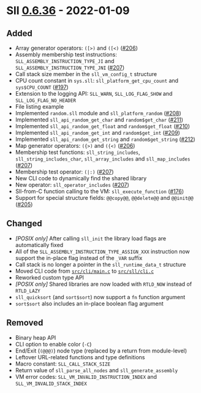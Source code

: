 # Sll [0.6.36] - 2022-01-09

## Added

- Array generator operators: `([>)` and `([<)` ([#206])
- Assembly membership test instructions: `SLL_ASSEMBLY_INSTRUCTION_TYPE_JI` and `SLL_ASSEMBLY_INSTRUCTION_TYPE_JNI` ([#207])
- Call stack size member in the `sll_vm_config_t` structure
- CPU count constant in `sys.sll`: `sll_platform_get_cpu_count` and `sys$CPU_COUNT` ([#197])
- Extension to the logging API: `SLL_WARN`, `SLL_LOG_FLAG_SHOW` and `SLL_LOG_FLAG_NO_HEADER`
- File listing example
- Implemented `random.sll` module and `sll_platform_random` ([#208])
- Implemented `sll_api_random_get_char` and `random$get_char` ([#211])
- Implemented `sll_api_random_get_float` and `random$get_float` ([#210])
- Implemented `sll_api_random_get_int` and `random$get_int` ([#209])
- Implemented `sll_api_random_get_string` and `random$get_string` ([#212])
- Map generator operators: `({>)` and `({<)` ([#206])
- Membership test functions: `sll_string_includes`, `sll_string_includes_char`, `sll_array_includes` and `sll_map_includes` ([#207])
- Membership test operator: `(|:)` ([#207])
- New CLI code to dynamically find the shared library
- New operator: `sll_operator_includes` ([#207])
- Sll-from-C function calling to the VM: `sll_execute_function` ([#176])
- Support for special structure fields: `@@copy@@`, `@@delete@@` and `@@init@@` ([#205])

## Changed

- *\[POSIX only\]* After calling `sll_init` the library load flags are automatically fixed
- All of the `SLL_ASSEMBLY_INSTRUCTION_TYPE_ASSIGN_XXX` instruction now support the in-place flag instead of the `_VAR` suffix
- Call stack is no longer a pointer in the `sll_runtime_data_t` structure
- Moved CLI code from [`src/cli/main.c`][0.6.35/src/cli/main.c] to [`src/sll/cli.c`][0.6.36/src/sll/cli.c]
- Reworked custom type API
- *\[POSIX only\]* Shared libraries are now loaded with `RTLD_NOW` instead of `RTLD_LAZY`
- `sll_quicksort` (and `sort$sort`) now support a `fn` function argument
- `sort$sort` also includes an in-place boolean flag argument

## Removed

- Binary heap API
- CLI option to enable color (`-C`)
- End/Exit (`(@@@)`) node type (replaced by a return from module-level)
- Leftover URL-related functions and type definitions
- Macro constant: `SLL_CALL_STACK_SIZE`
- Return value of `sll_parse_all_nodes` and `sll_generate_assembly`
- VM error codes: `SLL_VM_INVALID_INSTRUCTION_INDEX` and `SLL_VM_INVALID_STACK_INDEX`

[0.6.36]: https://github.com/sl-lang/sll/compare/sll-v0.6.35...sll-v0.6.36
[#212]: https://github.com/sl-lang/sll/issues/212
[#211]: https://github.com/sl-lang/sll/issues/211
[#210]: https://github.com/sl-lang/sll/issues/210
[#209]: https://github.com/sl-lang/sll/issues/209
[#208]: https://github.com/sl-lang/sll/issues/208
[#207]: https://github.com/sl-lang/sll/issues/207
[#206]: https://github.com/sl-lang/sll/issues/206
[#205]: https://github.com/sl-lang/sll/issues/205
[#197]: https://github.com/sl-lang/sll/issues/197
[#176]: https://github.com/sl-lang/sll/issues/176
[0.6.36/src/sll/cli.c]: https://github.com/sl-lang/sll/blob/sll-v0.6.36/src/sll/cli.c
[0.6.35/src/cli/main.c]: https://github.com/sl-lang/sll/blob/sll-v0.6.35/src/cli/main.c
